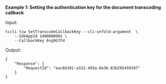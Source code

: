 **Example 1: Setting the authentication key for the document transcoding callback**



Input: 

```
tccli tiw SetTranscodeCallbackKey --cli-unfold-argument  \
    --SdkAppId 1400000001 \
    --CallbackKey 6vg9G7Fd
```

Output: 
```
{
    "Response": {
        "RequestId": "eac6b301-a322-493a-8e36-83b295459397"
    }
}
```


